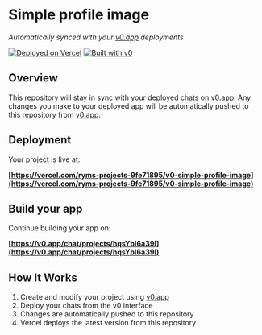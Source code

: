 # Simple profile image

*Automatically synced with your [v0.app](https://v0.app) deployments*

[![Deployed on Vercel](https://img.shields.io/badge/Deployed%20on-Vercel-black?style=for-the-badge&logo=vercel)](https://vercel.com/ryms-projects-9fe71895/v0-simple-profile-image)
[![Built with v0](https://img.shields.io/badge/Built%20with-v0.app-black?style=for-the-badge)](https://v0.app/chat/projects/hqsYbl6a39l)

## Overview

This repository will stay in sync with your deployed chats on [v0.app](https://v0.app).
Any changes you make to your deployed app will be automatically pushed to this repository from [v0.app](https://v0.app).

## Deployment

Your project is live at:

**[https://vercel.com/ryms-projects-9fe71895/v0-simple-profile-image](https://vercel.com/ryms-projects-9fe71895/v0-simple-profile-image)**

## Build your app

Continue building your app on:

**[https://v0.app/chat/projects/hqsYbl6a39l](https://v0.app/chat/projects/hqsYbl6a39l)**

## How It Works

1. Create and modify your project using [v0.app](https://v0.app)
2. Deploy your chats from the v0 interface
3. Changes are automatically pushed to this repository
4. Vercel deploys the latest version from this repository
